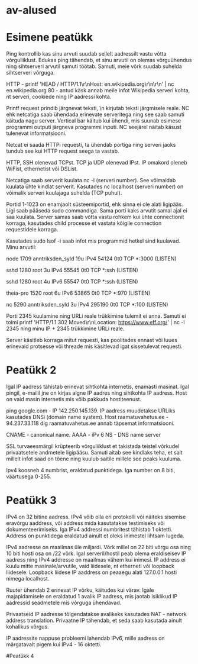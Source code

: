 # av-alused
# Esimene peatükk
Ping kontrollib kas sinu arvuti suudab sellelt aadressilt vastu võtta võrguliiklust. Edukas ping tähendab, et sinu arvutil on olemas võrguühendus ning sihtserveri arvutil samuti töötab. Samuti, meie võrk suudab suhelda sihtserveri võrguga.

HTTP - printf 'HEAD / HTTP/1.1\r\nHost: en.wikipedia.org\r\n\r\n' | nc en.wikipedia.org 80 - antud käsk annab meile infot Wikipedia serveri kohta, nt serveri, cookiede ning IP aadressi kohta. 

Printf request prindib järgnevat teksti, \n kirjutab teksti järgmisele reale. 
NC ehk netcatiga saab ühendada erinevate serveritega ning see saab samuti käituda nagu server. Vertical bar käitub kui ühendi, mis suunab esimese programmi outputi järgneva programmi inputi. NC seejärel näitab käsust tulenevat informatsiooni. 

Netcat ei saada HTTPi requesti, ta ühendab portiga ning serveri jaoks tundub see kui HTTP request seega ta vastab. 

HTTP, SSH olenevad TCPst. TCP ja UDP olenevad IPst. IP omakord oleneb WiFist, ethernetist või DSList. 

Netcatiga saab serverit kuulata nc -l (serveri number). See võimaldab kuulata ühte kindlat serverit. Kasutades nc localhost (serveri number) on võimalik serveri kuulajaga suhelda (TCP puhul).

Portid 1-1023 on enamjaolt süsteemiportid, ehk sinna ei ole alati ligipääs. Ligi saab pääseda sudo commandiga. Sama porti kaks arvutit samal ajal ei saa kuulata.
Server samas saab võtta vastu rohkem kui ühte connectionit korraga, kasutades child processe et vastata kõigile connection requestidele korraga. 

Kasutades sudo lsof -i saab infot mis programmid hetkel sind kuulavad. Minu arvutil:

node      1709 anntriksden_syld   19u  IPv4  54124      0t0  TCP *:3000 (LISTEN)

sshd      1280             root    3u  IPv4  55545      0t0  TCP *:ssh (LISTEN)

sshd      1280             root    4u  IPv6  55547      0t0  TCP *:ssh (LISTEN)

theia-pro 1520             root    6u  IPv6  53865      0t0  TCP *:970 (LISTEN)

nc        5290 anntriksden_syld    3u  IPv4 295190      0t0  TCP *:100 (LISTEN)

Porti 2345 kuulamine ning URLi reale trükkimine tulemit ei anna. Samuti ei toimi printf 'HTTP/1.1 302 Moved\r\nLocation: https://www.eff.org/' | nc -l 2345 ning minu IP + 2345 trükkimine URLi reale. 

Server käsitleb korraga mitut requesti, kas poolitades ennast või luues erinevaid protsesse või threade mis käsitlevad igat sissetulevat requesti. 

# Peatükk 2

Igal IP aadress tähistab erinevat sihtkohta internetis, enamasti masinat. Igal pingil, e-mailil jne on kirjas algne IP aadres ning sihtkohta IP aadress. Host on vaid masin internetis mis võib pakkuda hostiteenust. 

ping google.com - IP 142.250.145.139. IP aadress muudetakse URLiks kasutades DNSi (domain name system). Host raamatuvahetus.ee - 94.237.33.118
dig raamatuvahetus.ee annab täpsemat informatsiooni. 

CNAME - canonical name. AAAA - iPv 6 NS - DNS name server

SSL turvaeesmärgil krüpteerib võrguliiklust et takistada teistel võrkudel privaatsetele andmetele ligipääsu. Samuti aitab see kindlaks teha, et sait millelt infot saad on tõene ning kuulub saitile millele see peaks kuuluma. 

Ipv4 koosneb 4 numbrist, eraldatud punktidega. Iga number on 8 biti, väärtusega 0-255. 

# Peatükk 3

IPv4 on 32 bitine aadress. IPv4 võib olla eri protokolli või näiteks sisemise eravõrgu aaddress, või address mida kasutatakse testimiseks või dokumenteerimiseks. Iga IPv4 addressi numbritest tähistab 1 oktetti. Address on punktidega eraldatud ainult et oleks inimestel lihtsam lugeda. 

IPv4 aadresse on maailmas üle miljardi. Võrk millel on 22 biti võrgu osa ning 10 biti hosti osa on /22 võrk. Igal serveril/hostil peab olema eraldiseisev IP aadress ning IPv4 addresse on maailmas vähem kui inimesi. 
IP address ei kuulu mitte masinale/arvutile, vaid liidesele, nt etherneti või loopback liidesele. 
Loopback liidese IP aaddress on peaaegu alati 127.0.0.1 hosti nimega localhost. 

Ruuter ühendab 2 erinevat IP võrku, käitudes kui värav. Igale majapidamisele on eraldatud 1 avalik IP aadress, mis jaotab isiklikud IP aadressid seadmetele mis võrguga ühendavad. 

Privaatseid IP aadresse tõlgendatakse avalikeks kasutades NAT - network address translation. Privaatne  IP tähendab, et seda saab kasutada ainult kohalikus võrgus. 

IP aadressite nappuse probleemi lahendab IPv6, mille aadress on märgatavalt pigem kui IPv4 - 16 oktetti. 

#Peatükk 4

